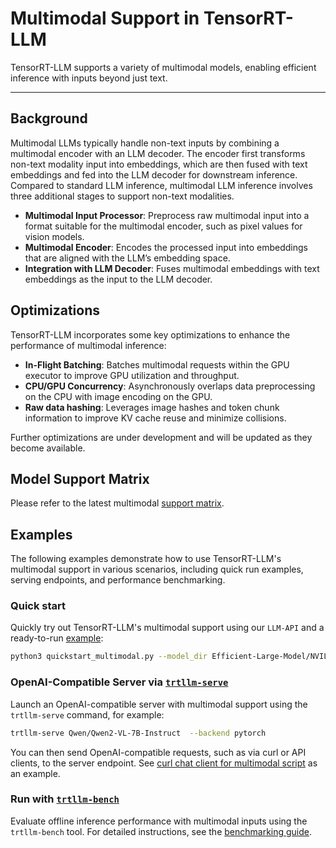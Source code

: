# Multimodal Support in TensorRT-LLM

TensorRT-LLM supports a variety of multimodal models, enabling efficient inference with inputs beyond just text.

---

## Background

Multimodal LLMs typically handle non-text inputs by combining a multimodal encoder with an LLM decoder. The encoder first transforms non-text modality input into embeddings, which are then fused with text embeddings and fed into the LLM decoder for downstream inference. Compared to standard LLM inference, multimodal LLM inference involves three additional stages to support non-text modalities.

* **Multimodal Input Processor**: Preprocess raw multimodal input into a format suitable for the multimodal encoder, such as pixel values for vision models.
* **Multimodal Encoder**: Encodes the processed input into embeddings that are aligned with the LLM’s embedding space.
* **Integration with LLM Decoder**: Fuses multimodal embeddings with text embeddings as the input to the LLM decoder.

## Optimizations

TensorRT-LLM incorporates some key optimizations to enhance the performance of multimodal inference:

* **In-Flight Batching**: Batches multimodal requests within the GPU executor to improve GPU utilization and throughput.
* **CPU/GPU Concurrency**: Asynchronously overlaps data preprocessing on the CPU with image encoding on the GPU.
* **Raw data hashing**: Leverages image hashes and token chunk information to improve KV cache reuse and minimize collisions.

Further optimizations are under development and will be updated as they become available.

## Model Support Matrix

Please refer to the latest multimodal [support matrix](/docs/source/reference/support-matrix.md).

## Examples

The following examples demonstrate how to use TensorRT-LLM's multimodal support in various scenarios, including quick run examples, serving endpoints, and performance benchmarking.

### Quick start

Quickly try out TensorRT-LLM's multimodal support using our `LLM-API` and a ready-to-run [example](/examples/llm-api/quickstart_multimodal.py):

```bash
python3 quickstart_multimodal.py --model_dir Efficient-Large-Model/NVILA-8B --modality image
```

### OpenAI-Compatible Server via [`trtllm-serve`](/docs/source/commands/trtllm-serve.rst)

Launch an OpenAI-compatible server with multimodal support using the `trtllm-serve` command, for example:

```bash
trtllm-serve Qwen/Qwen2-VL-7B-Instruct  --backend pytorch
```

You can then send OpenAI-compatible requests, such as via curl or API clients, to the server endpoint. See [curl chat client for multimodal script](/examples/serve/curl_chat_client_for_multimodal.sh) as an example.

### Run with [`trtllm-bench`](/docs/source/commands/trtllm-bench.rst)

Evaluate offline inference performance with multimodal inputs using the `trtllm-bench` tool. For detailed instructions, see the [benchmarking guide](/docs/source/performance/perf-benchmarking.md).
